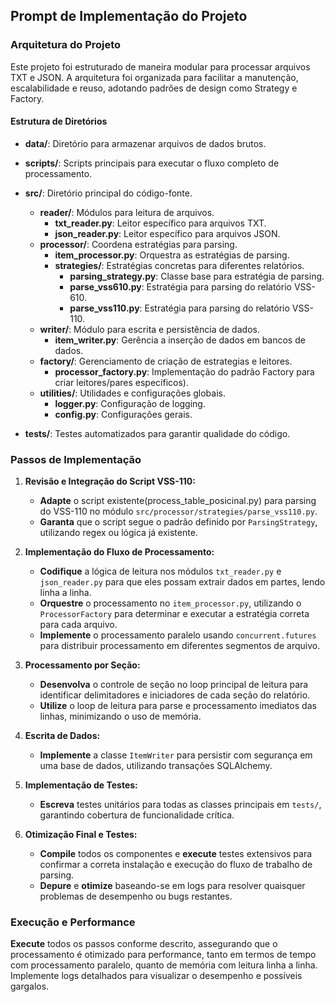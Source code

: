 ## Prompt de Implementação do Projeto

### Arquitetura do Projeto

Este projeto foi estruturado de maneira modular para processar arquivos TXT e JSON. A arquitetura foi organizada para facilitar a manutenção, escalabilidade e reuso, adotando padrões de design como Strategy e Factory.

#### Estrutura de Diretórios

- **data/**: Diretório para armazenar arquivos de dados brutos.
- **scripts/**: Scripts principais para executar o fluxo completo de processamento.
- **src/**: Diretório principal do código-fonte.
  - **reader/**: Módulos para leitura de arquivos.
    - **txt_reader.py**: Leitor específico para arquivos TXT.
    - **json_reader.py**: Leitor específico para arquivos JSON.
  - **processor/**: Coordena estratégias para parsing.
    - **item_processor.py**: Orquestra as estratégias de parsing.
    - **strategies/**: Estratégias concretas para diferentes relatórios.
      - **parsing_strategy.py**: Classe base para estratégia de parsing.
      - **parse_vss610.py**: Estratégia para parsing do relatório VSS-610.
      - **parse_vss110.py**: Estratégia para parsing do relatório VSS-110.
  - **writer/**: Módulo para escrita e persistência de dados.
    - **item_writer.py**: Gerência a inserção de dados em bancos de dados.
  - **factory/**: Gerenciamento de criação de estrategias e leitores.
    - **processor_factory.py**: Implementação do padrão Factory para criar leitores/pares específicos).
  - **utilities/**: Utilidades e configurações globais.
    - **logger.py**: Configuração de logging.
    - **config.py**: Configurações gerais.

- **tests/**: Testes automatizados para garantir qualidade do código.

### Passos de Implementação

1. **Revisão e Integração do Script VSS-110:**

   - **Adapte** o script existente(process_table_posicinal.py) para parsing do VSS-110 no módulo `src/processor/strategies/parse_vss110.py`.
   - **Garanta** que o script segue o padrão definido por `ParsingStrategy`, utilizando regex ou lógica já existente.

2. **Implementação do Fluxo de Processamento:**

   - **Codifique** a lógica de leitura nos módulos `txt_reader.py` e `json_reader.py` para que eles possam extrair dados em partes, lendo linha a linha.
   - **Orquestre** o processamento no `item_processor.py`, utilizando o `ProcessorFactory` para determinar e executar a estratégia correta para cada arquivo.
   - **Implemente** o processamento paralelo usando `concurrent.futures` para distribuir processamento em diferentes segmentos de arquivo.

3. **Processamento por Seção:**

   - **Desenvolva** o controle de seção no loop principal de leitura para identificar delimitadores e iniciadores de cada seção do relatório.
   - **Utilize** o loop de leitura para parse e processamento imediatos das linhas, minimizando o uso de memória.

4. **Escrita de Dados:**

   - **Implemente** a classe `ItemWriter` para persistir com segurança em uma base de dados, utilizando transações SQLAlchemy.

5. **Implementação de Testes:**

   - **Escreva** testes unitários para todas as classes principais em `tests/`, garantindo cobertura de funcionalidade crítica.

6. **Otimização Final e Testes:**

   - **Compile** todos os componentes e **execute** testes extensivos para confirmar a correta instalação e execução do fluxo de trabalho de parsing.
   - **Depure** e **otimize** baseando-se em logs para resolver quaisquer problemas de desempenho ou bugs restantes.

### Execução e Performance

**Execute** todos os passos conforme descrito, assegurando que o processamento é otimizado para performance, tanto em termos de tempo com processamento paralelo, quanto de memória com leitura linha a linha. Implemente logs detalhados para visualizar o desempenho e possíveis gargalos.